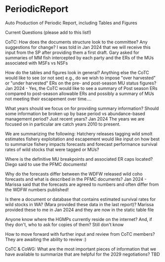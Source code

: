 # PeriodicReport
Auto Production of Periodic Report, including Tables and Figures

Current Questions (please add to this list!)

CoTC:
How does the documents structure look to the committee?  Any suggestions for change?  I was told in Jan 2024 that we will receive this input from the SP after providing them a first draft.  Gary asked for summaries of MM fish intercepted by each party and the ERs of the MUs associated with MSFs vs NSFs

How do the tables and figures look in general?  Anything else the CoTC would like to see (or not see)
e.g., do we wish to impose "over harvested" or "under harvested" ERs on the pre- and post-season MU status figures?  Jan 2024 - Yes, the CoTC would like to see a summary of Post season ERs compared to post-season allowable ERs and possibly a summary of MUs not meeting their escapement over time....

What years should we focus on for providing summary information?  Should some information be broken up by base period vs abundance-based management period?  Just recent years? Jan 2024 The years we are focused on in particular are catch years 2010 to present.

We are summarizing the following:
Hatchery releases
tagging
wild smolt estimates
fishery exploitation and escapement
would like input on how best to summarize fishery impacts
forecasts and forecast performance
survival rates of wild stocks that were tagged or MUs?

Where is the definitive MU breakpoints and associated ER caps located?  Diego said to use the PFMC documents!

Why do the forecasts differ between the WDFW released wild coho forecasts and what is described in the PFMC documents?  Jan 2024 - Marissa said that the forecasts are agreed to numbers and often differ from the WDFW numbers published!

Is there a document or database that contains estimated survival rates for wild stocks in WA? (Mara provided these data in the last report)?  Marissa provided these to me in Jan 2024 and they are now in the static table file

Anyone know where the HGMPs currently reside on the internet? And, if they don't, who to ask for copies of them?  Still don't know

How to move forward with further input and review from CoTC members?  They are awaiting the ability to review :)

CoTC & CoWG:
What are the most important pieces of information that we have available to summarize that are helpful for the 2029 negotiations?  TBD

